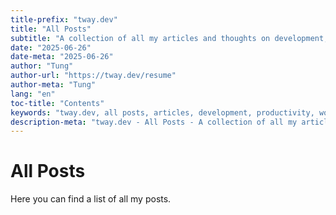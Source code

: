 ```yaml
---
title-prefix: "tway.dev"
title: "All Posts"
subtitle: "A collection of all my articles and thoughts on development, productivity, and work-life balance."
date: "2025-06-26"
date-meta: "2025-06-26"
author: "Tung"
author-url: "https://tway.dev/resume"
author-meta: "Tung"
lang: "en"
toc-title: "Contents"
keywords: "tway.dev, all posts, articles, development, productivity, work-life balance"
description-meta: "tway.dev - All Posts - A collection of all my articles and thoughts on development, productivity, and work-life balance."
---
```


# All Posts

Here you can find a list of all my posts.

<!-- ALL_POSTS --> 